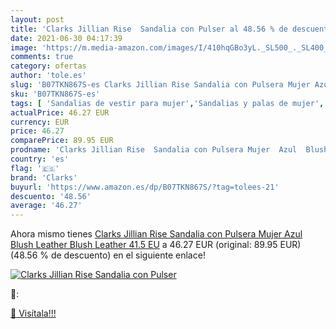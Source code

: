```yaml
---
layout: post
title: 'Clarks Jillian Rise  Sandalia con Pulser al 48.56 % de descuento'
date: 2021-06-30 04:17:39
image: 'https://m.media-amazon.com/images/I/410hqGBo3yL._SL500_._SL400_.jpg'
comments: true
category: ofertas
author: 'tole.es'
slug: 'B07TKN867S-es Clarks Jillian Rise Sandalia con Pulsera Mujer Azul Blush...'
sku: 'B07TKN867S-es'
tags: [ 'Sandalias de vestir para mujer','Sandalias y palas de mujer','Zapatos','Zapatos para mujer','Zapatos y complementos','clarks','sandalia', ]
actualPrice: 46.27 EUR
currency: EUR
price: 46.27
comparePrice: 89.95 EUR
prodname: 'Clarks Jillian Rise  Sandalia con Pulsera Mujer  Azul  Blush Leather Blush Leather   41.5 EU'
country: 'es'
flag: '🇪🇸'
brand: 'Clarks'
buyurl: 'https://www.amazon.es/dp/B07TKN867S/?tag=tolees-21'
descuento: '48.56'
average: '46.27'
---
```


Ahora mismo tienes [Clarks Jillian Rise  Sandalia con Pulsera Mujer  Azul  Blush Leather Blush Leather   41.5 EU](https://www.amazon.es/dp/B07TKN867S/?tag=tolees-21) a 46.27 EUR (original: 89.95 EUR) (48.56 %  de descuento) en el siguiente enlace!

[![Clarks Jillian Rise  Sandalia con Pulser](https://m.media-amazon.com/images/I/410hqGBo3yL._SL500_._SL400_.jpg)](https://www.amazon.es/dp/B07TKN867S/?tag=tolees-21)

🔎:


[🛒 Visítala!!!](https://www.amazon.es/dp/B07TKN867S/?tag=tolees-21)
